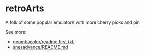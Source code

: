 # retroArts
A folk of some popular emulators with more cherry picks and pin

See more:
- [goombacolor/readme.first.txt](./goombacolor/readme.first.txt)
- [snesadvance/README.md](./snesadvance/README.md)
